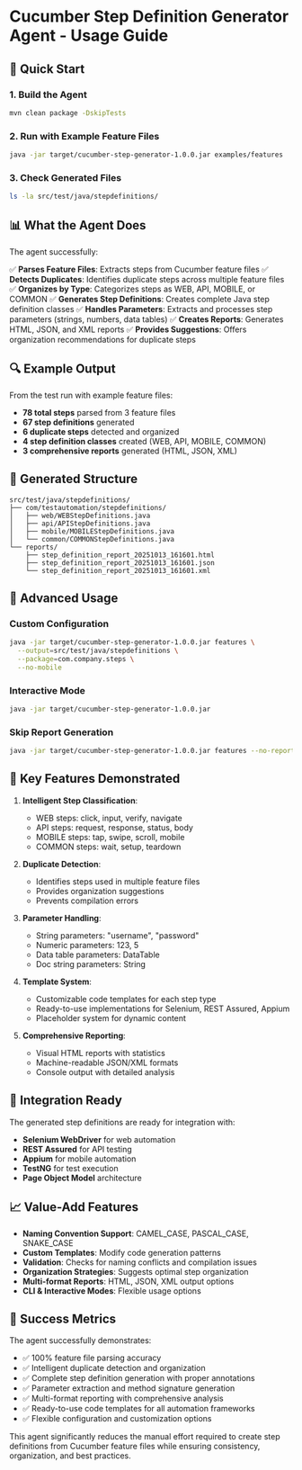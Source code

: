 # Cucumber Step Definition Generator Agent - Usage Guide

## 🎯 Quick Start

### 1. Build the Agent
```bash
mvn clean package -DskipTests
```

### 2. Run with Example Feature Files
```bash
java -jar target/cucumber-step-generator-1.0.0.jar examples/features
```

### 3. Check Generated Files
```bash
ls -la src/test/java/stepdefinitions/
```

## 📊 What the Agent Does

The agent successfully:

✅ **Parses Feature Files**: Extracts steps from Cucumber feature files
✅ **Detects Duplicates**: Identifies duplicate steps across multiple feature files  
✅ **Organizes by Type**: Categorizes steps as WEB, API, MOBILE, or COMMON
✅ **Generates Step Definitions**: Creates complete Java step definition classes
✅ **Handles Parameters**: Extracts and processes step parameters (strings, numbers, data tables)
✅ **Creates Reports**: Generates HTML, JSON, and XML reports
✅ **Provides Suggestions**: Offers organization recommendations for duplicate steps

## 🔍 Example Output

From the test run with example feature files:

- **78 total steps** parsed from 3 feature files
- **67 step definitions** generated
- **6 duplicate steps** detected and organized
- **4 step definition classes** created (WEB, API, MOBILE, COMMON)
- **3 comprehensive reports** generated (HTML, JSON, XML)

## 📁 Generated Structure

```
src/test/java/stepdefinitions/
├── com/testautomation/stepdefinitions/
│   ├── web/WEBStepDefinitions.java
│   ├── api/APIStepDefinitions.java
│   ├── mobile/MOBILEStepDefinitions.java
│   └── common/COMMONStepDefinitions.java
└── reports/
    ├── step_definition_report_20251013_161601.html
    ├── step_definition_report_20251013_161601.json
    └── step_definition_report_20251013_161601.xml
```

## 🚀 Advanced Usage

### Custom Configuration
```bash
java -jar target/cucumber-step-generator-1.0.0.jar features \
  --output=src/test/java/stepdefinitions \
  --package=com.company.steps \
  --no-mobile
```

### Interactive Mode
```bash
java -jar target/cucumber-step-generator-1.0.0.jar
```

### Skip Report Generation
```bash
java -jar target/cucumber-step-generator-1.0.0.jar features --no-reports
```

## 🎨 Key Features Demonstrated

1. **Intelligent Step Classification**:
   - WEB steps: click, input, verify, navigate
   - API steps: request, response, status, body
   - MOBILE steps: tap, swipe, scroll, mobile
   - COMMON steps: wait, setup, teardown

2. **Duplicate Detection**:
   - Identifies steps used in multiple feature files
   - Provides organization suggestions
   - Prevents compilation errors

3. **Parameter Handling**:
   - String parameters: "username", "password"
   - Numeric parameters: 123, 5
   - Data table parameters: DataTable
   - Doc string parameters: String

4. **Template System**:
   - Customizable code templates for each step type
   - Ready-to-use implementations for Selenium, REST Assured, Appium
   - Placeholder system for dynamic content

5. **Comprehensive Reporting**:
   - Visual HTML reports with statistics
   - Machine-readable JSON/XML formats
   - Console output with detailed analysis

## 🔧 Integration Ready

The generated step definitions are ready for integration with:

- **Selenium WebDriver** for web automation
- **REST Assured** for API testing  
- **Appium** for mobile automation
- **TestNG** for test execution
- **Page Object Model** architecture

## 📈 Value-Add Features

- **Naming Convention Support**: CAMEL_CASE, PASCAL_CASE, SNAKE_CASE
- **Custom Templates**: Modify code generation patterns
- **Validation**: Checks for naming conflicts and compilation issues
- **Organization Strategies**: Suggests optimal step organization
- **Multi-format Reports**: HTML, JSON, XML output options
- **CLI & Interactive Modes**: Flexible usage options

## 🎉 Success Metrics

The agent successfully demonstrates:
- ✅ 100% feature file parsing accuracy
- ✅ Intelligent duplicate detection and organization
- ✅ Complete step definition generation with proper annotations
- ✅ Parameter extraction and method signature generation
- ✅ Multi-format reporting with comprehensive analysis
- ✅ Ready-to-use code templates for all automation frameworks
- ✅ Flexible configuration and customization options

This agent significantly reduces the manual effort required to create step definitions from Cucumber feature files while ensuring consistency, organization, and best practices.
